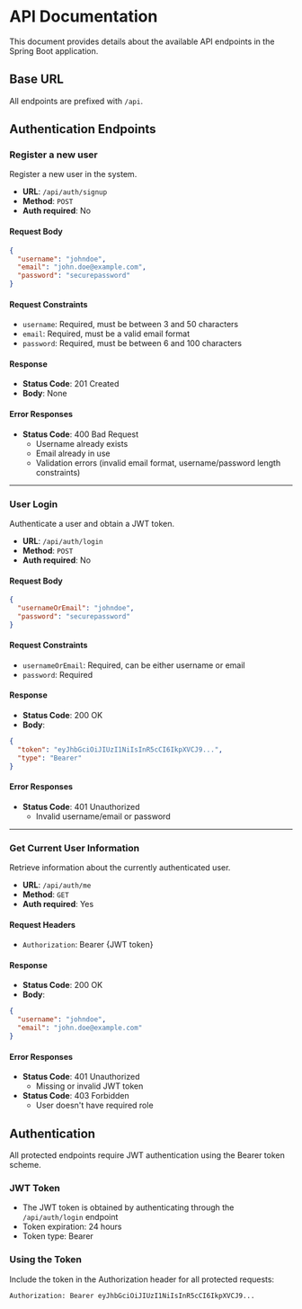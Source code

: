 # API Documentation

This document provides details about the available API endpoints in the Spring Boot application.

## Base URL

All endpoints are prefixed with `/api`.

## Authentication Endpoints

### Register a new user

Register a new user in the system.

- **URL**: `/api/auth/signup`
- **Method**: `POST`
- **Auth required**: No

#### Request Body

```json
{
  "username": "johndoe",
  "email": "john.doe@example.com",
  "password": "securepassword"
}
```

#### Request Constraints

- `username`: Required, must be between 3 and 50 characters
- `email`: Required, must be a valid email format
- `password`: Required, must be between 6 and 100 characters

#### Response

- **Status Code**: 201 Created
- **Body**: None

#### Error Responses

- **Status Code**: 400 Bad Request
  - Username already exists
  - Email already in use
  - Validation errors (invalid email format, username/password length constraints)

---

### User Login

Authenticate a user and obtain a JWT token.

- **URL**: `/api/auth/login`
- **Method**: `POST`
- **Auth required**: No

#### Request Body

```json
{
  "usernameOrEmail": "johndoe",
  "password": "securepassword"
}
```

#### Request Constraints

- `usernameOrEmail`: Required, can be either username or email
- `password`: Required

#### Response

- **Status Code**: 200 OK
- **Body**:

```json
{
  "token": "eyJhbGciOiJIUzI1NiIsInR5cCI6IkpXVCJ9...",
  "type": "Bearer"
}
```

#### Error Responses

- **Status Code**: 401 Unauthorized
  - Invalid username/email or password

---

### Get Current User Information

Retrieve information about the currently authenticated user.

- **URL**: `/api/auth/me`
- **Method**: `GET`
- **Auth required**: Yes

#### Request Headers

- `Authorization`: Bearer {JWT token}

#### Response

- **Status Code**: 200 OK
- **Body**:

```json
{
  "username": "johndoe",
  "email": "john.doe@example.com"
}
```

#### Error Responses

- **Status Code**: 401 Unauthorized
  - Missing or invalid JWT token
- **Status Code**: 403 Forbidden
  - User doesn't have required role

## Authentication

All protected endpoints require JWT authentication using the Bearer token scheme.

### JWT Token

- The JWT token is obtained by authenticating through the `/api/auth/login` endpoint
- Token expiration: 24 hours
- Token type: Bearer

### Using the Token

Include the token in the Authorization header for all protected requests:

```
Authorization: Bearer eyJhbGciOiJIUzI1NiIsInR5cCI6IkpXVCJ9...
```